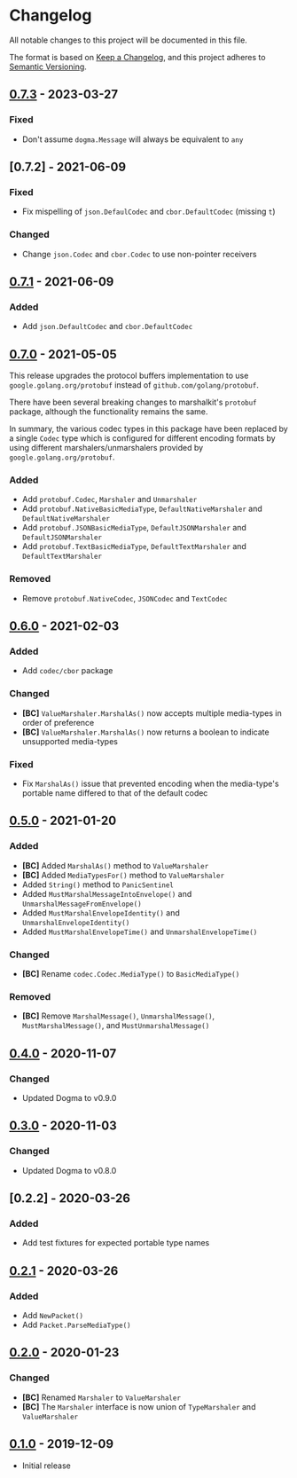 # Changelog

All notable changes to this project will be documented in this file.

The format is based on [Keep a Changelog], and this project adheres to
[Semantic Versioning].

<!-- references -->

[keep a changelog]: https://keepachangelog.com/en/1.0.0/
[semantic versioning]: https://semver.org/spec/v2.0.0.html

## [0.7.3] - 2023-03-27

### Fixed

- Don't assume `dogma.Message` will always be equivalent to `any`

## [0.7.2] - 2021-06-09

### Fixed

- Fix mispelling of `json.DefaulCodec` and `cbor.DefaultCodec` (missing `t`)

### Changed

- Change `json.Codec` and `cbor.Codec` to use non-pointer receivers

## [0.7.1] - 2021-06-09

### Added

- Add `json.DefaultCodec` and `cbor.DefaultCodec`

## [0.7.0] - 2021-05-05

This release upgrades the protocol buffers implementation to use
`google.golang.org/protobuf` instead of `github.com/golang/protobuf`.

There have been several breaking changes to marshalkit's `protobuf` package,
although the functionality remains the same.

In summary, the various codec types in this package have been replaced by a
single `Codec` type which is configured for different encoding formats by using
different marshalers/unmarshalers provided by `google.golang.org/protobuf`.

### Added

- Add `protobuf.Codec`, `Marshaler` and `Unmarshaler`
- Add `protobuf.NativeBasicMediaType`, `DefaultNativeMarshaler` and `DefaultNativeMarshaler`
- Add `protobuf.JSONBasicMediaType`, `DefaultJSONMarshaler` and `DefaultJSONMarshaler`
- Add `protobuf.TextBasicMediaType`, `DefaultTextMarshaler` and `DefaultTextMarshaler`

### Removed

- Remove `protobuf.NativeCodec`, `JSONCodec` and `TextCodec`

## [0.6.0] - 2021-02-03

### Added

- Add `codec/cbor` package

### Changed

- **[BC]** `ValueMarshaler.MarshalAs()` now accepts multiple media-types in order of preference
- **[BC]** `ValueMarshaler.MarshalAs()` now returns a boolean to indicate unsupported media-types

### Fixed

- Fix `MarshalAs()` issue that prevented encoding when the media-type's portable name differed to that of the default codec

## [0.5.0] - 2021-01-20

### Added

- **[BC]** Added `MarshalAs()` method to `ValueMarshaler`
- **[BC]** Added `MediaTypesFor()` method to `ValueMarshaler`
- Added `String()` method to `PanicSentinel`
- Added `MustMarshalMessageIntoEnvelope()` and `UnmarshalMessageFromEnvelope()`
- Added `MustMarshalEnvelopeIdentity()` and `UnmarshalEnvelopeIdentity()`
- Added `MustMarshalEnvelopeTime()` and `UnmarshalEnvelopeTime()`

### Changed

- **[BC]** Rename `codec.Codec.MediaType()` to `BasicMediaType()`

### Removed

- **[BC]** Remove `MarshalMessage()`, `UnmarshalMessage()`, `MustMarshalMessage()`, and `MustUnmarshalMessage()`

## [0.4.0] - 2020-11-07

### Changed

- Updated Dogma to v0.9.0

## [0.3.0] - 2020-11-03

### Changed

- Updated Dogma to v0.8.0

## [0.2.2] - 2020-03-26

### Added

- Add test fixtures for expected portable type names

## [0.2.1] - 2020-03-26

### Added

- Add `NewPacket()`
- Add `Packet.ParseMediaType()`

## [0.2.0] - 2020-01-23

### Changed

- **[BC]** Renamed `Marshaler` to `ValueMarshaler`
- **[BC]** The `Marshaler` interface is now union of `TypeMarshaler` and `ValueMarshaler`

## [0.1.0] - 2019-12-09

- Initial release

<!-- references -->

[unreleased]: https://github.com/dogmatiq/marshalkit
[0.1.0]: https://github.com/dogmatiq/marshalkit/releases/tag/v0.1.0
[0.2.0]: https://github.com/dogmatiq/marshalkit/releases/tag/v0.2.0
[0.2.1]: https://github.com/dogmatiq/marshalkit/releases/tag/v0.2.1
[0.3.0]: https://github.com/dogmatiq/marshalkit/releases/tag/v0.3.0
[0.4.0]: https://github.com/dogmatiq/marshalkit/releases/tag/v0.4.0
[0.5.0]: https://github.com/dogmatiq/marshalkit/releases/tag/v0.5.0
[0.6.0]: https://github.com/dogmatiq/marshalkit/releases/tag/v0.6.0
[0.7.0]: https://github.com/dogmatiq/marshalkit/releases/tag/v0.7.0
[0.7.1]: https://github.com/dogmatiq/marshalkit/releases/tag/v0.7.1
[0.7.3]: https://github.com/dogmatiq/marshalkit/releases/tag/v0.7.3

<!-- version template
## [0.0.1] - YYYY-MM-DD

### Added
### Changed
### Deprecated
### Removed
### Fixed
### Security
-->
